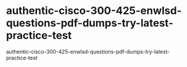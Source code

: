 # authentic-cisco-300-425-enwlsd-questions-pdf-dumps-try-latest-practice-test
authentic-cisco-300-425-enwlsd-questions-pdf-dumps-try-latest-practice-test
